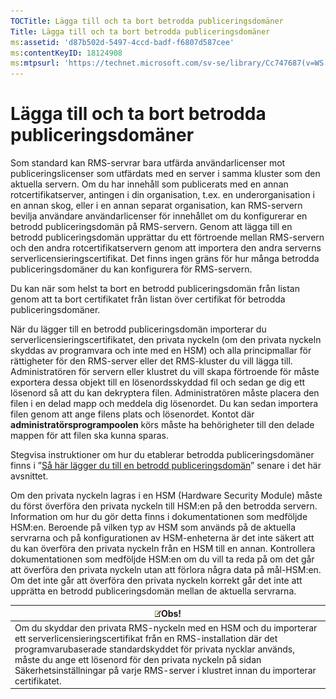 ```yaml
---
TOCTitle: Lägga till och ta bort betrodda publiceringsdomäner
Title: Lägga till och ta bort betrodda publiceringsdomäner
ms:assetid: 'd87b502d-5497-4ccd-badf-f6807d587cee'
ms:contentKeyID: 18124908
ms:mtpsurl: 'https://technet.microsoft.com/sv-se/library/Cc747687(v=WS.10)'
---
```


Lägga till och ta bort betrodda publiceringsdomäner
===================================================

Som standard kan RMS-servrar bara utfärda användarlicenser mot publiceringslicenser som utfärdats med en server i samma kluster som den aktuella servern. Om du har innehåll som publicerats med en annan rotcertifikatserver, antingen i din organisation, t.ex. en underorganisation i en annan skog, eller i en annan separat organisation, kan RMS-servern bevilja användare användarlicenser för innehållet om du konfigurerar en betrodd publiceringsdomän på RMS-servern. Genom att lägga till en betrodd publiceringsdomän upprättar du ett förtroende mellan RMS-servern och den andra rotcertifikatservern genom att importera den andra serverns serverlicensieringscertifikat. Det finns ingen gräns för hur många betrodda publiceringsdomäner du kan konfigurera för RMS-servern.

Du kan när som helst ta bort en betrodd publiceringsdomän från listan genom att ta bort certifikatet från listan över certifikat för betrodda publiceringsdomäner.

När du lägger till en betrodd publiceringsdomän importerar du serverlicensieringscertifikatet, den privata nyckeln (om den privata nyckeln skyddas av programvara och inte med en HSM) och alla principmallar för rättigheter för den RMS-server eller det RMS-kluster du vill lägga till. Administratören för servern eller klustret du vill skapa förtroende för måste exportera dessa objekt till en lösenordsskyddad fil och sedan ge dig ett lösenord så att du kan dekryptera filen. Administratören måste placera den filen i en delad mapp och meddela dig lösenordet. Du kan sedan importera filen genom att ange filens plats och lösenordet. Kontot där **administratörsprogrampoolen** körs måste ha behörigheter till den delade mappen för att filen ska kunna sparas.

Stegvisa instruktioner om hur du etablerar betrodda publiceringsdomäner finns i ”[Så här lägger du till en betrodd publiceringsdomän](https://technet.microsoft.com/731416d8-ddf4-4d4a-9f1a-bbd1ea48fe3c)” senare i det här avsnittet.

Om den privata nyckeln lagras i en HSM (Hardware Security Module) måste du först överföra den privata nyckeln till HSM:en på den betrodda servern. Information om hur du gör detta finns i dokumentationen som medföljde HSM:en. Beroende på vilken typ av HSM som används på de aktuella servrarna och på konfigurationen av HSM-enheterna är det inte säkert att du kan överföra den privata nyckeln från en HSM till en annan. Kontrollera dokumentationen som medföljde HSM:en om du vill ta reda på om det går att överföra den privata nyckeln utan att förlora några data på mål-HSM:en. Om det inte går att överföra den privata nyckeln korrekt går det inte att upprätta en betrodd publiceringsdomän mellan de aktuella servrarna.

| ![](images/Cc747687.note(WS.10).gif)Obs!                                                                                                                                                                                                                                                                                      |
|------------------------------------------------------------------------------------------------------------------------------------------------------------------------------------------------------------------------------------------------------------------------------------------------------------------------------------------------------------|
| Om du skyddar den privata RMS-nyckeln med en HSM och du importerar ett serverlicensieringscertifikat från en RMS-installation där det programvarubaserade standardskyddet för privata nycklar används, måste du ange ett lösenord för den privata nyckeln på sidan Säkerhetsinställningar på varje RMS-server i klustret innan du importerar certifikatet. |
